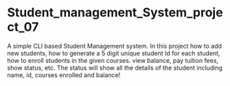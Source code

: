 # Student_management_System_project_07
A simple CLI based Student Management system. In this project how to add new students, how to generate a 5 digit unique student Id for each student, how to enroll students in the given courses. view balance, pay tuition fees, show status, etc. The status will show all the details of the student including name, id, courses enrolled and balance!
